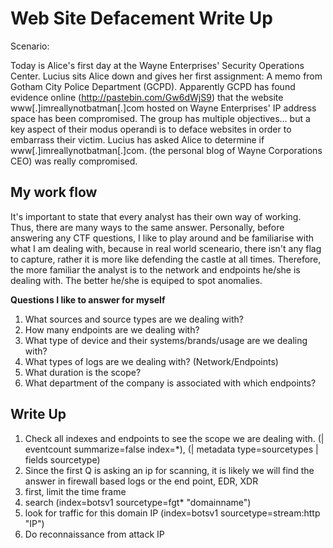 # Web Site Defacement Write Up

Scenario: 

Today is Alice's first day at the Wayne Enterprises' Security Operations Center. Lucius sits Alice down and gives her first assignment: 
A memo from Gotham City Police Department (GCPD). Apparently GCPD has found evidence online (http://pastebin.com/Gw6dWjS9) that the website
www[.]imreallynotbatman[.]com hosted on Wayne Enterprises' IP address space has been compromised. The group has multiple objectives... 
but a key aspect of their modus operandi is to deface websites in order to embarrass their victim. Lucius has asked Alice to determine if www[.]imreallynotbatman[.]com. 
(the personal blog of Wayne Corporations CEO) was really compromised.

## My work flow

It's important to state that every analyst has their own way of working. Thus, there are many ways to the same answer. 
Personally, before answering any CTF questions, I like to play around and be familiarise with what I am dealing with, because
in real world sceneario, there isn't any flag to capture, rather it is more like defending the castle at all times. Therefore,
the more familiar the analyst is to the network and endpoints he/she is dealing with. The better he/she is equiped to spot 
anomalies. 

**Questions I like to answer for myself**
1. What sources and source types are we dealing with?
2. How many endpoints are we dealing with?
3. What type of device and their systems/brands/usage are we dealing with?
4. What types of logs are we dealing with? (Network/Endpoints)
5. What duration is the scope?
6. What department of the company is associated with which endpoints?


## Write Up
1. Check all indexes and endpoints to see the scope we are dealing with. (| eventcount summarize=false index=*), (| metadata type=sourcetypes | fields sourcetype)
2. Since the first Q is asking an ip for scanning, it is likely we will find the answer in firewall based logs or the end point, EDR, XDR
3. first, limit the time frame
4. search (index=botsv1 sourcetype=fgt* "domainname")
5. look for traffic for this domain IP (index=botsv1 sourcetype=stream:http "IP")
6. Do reconnaissance from attack IP
